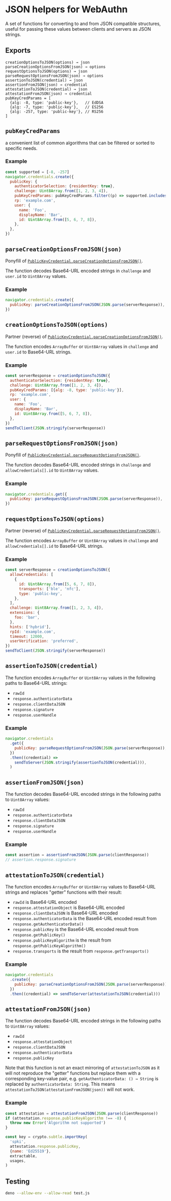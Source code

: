 # JSON helpers for WebAuthn

A set of functions for converting to and from JSON compatible structures, useful
for passing these values between clients and servers as JSON strings.

## Exports

```
creationOptionsToJSON(options) → json
parseCreationOptionsFromJSON(json) → options
requestOptionsToJSON(options) → json
parseRequestOptionsFromJSON(json) → options
assertionToJSON(credential) → json
assertionFromJSON(json) → credential
attestationToJSON(credential) → json
attestationFromJSON(json) → credential
pubKeyCredParams = [
  {alg: -8, type: 'public-key'},   // EdDSA
  {alg: -7, type: 'public-key'},   // ES256
  {alg: -257, type: 'public-key'}, // RS256
]
```

## `pubKeyCredParams`

a convenient list of common algorithms that can be filtered or sorted to
specific needs.

### Example

```js
const supported = [-8, -257]
navigator.credentials.create({
  publicKey: {
    authenticatorSelection: {residentKey: true},
    challenge: Uint8Array.from([1, 2, 3, 4]),
    pubKeyCredParams: pubKeyCredParams.filter((p) => supported.includes(p.alg)),
    rp: 'example.com',
    user: {
      name: 'Foo',
      displayName: 'Bar',
      id: Uint8Array.from([5, 6, 7, 8]),
    },
  },
})
```

## `parseCreationOptionsFromJSON(json)`

Ponyfill of
[`PublicKeyCredential.parseCreationOptionsFromJSON()`](https://developer.mozilla.org/en-US/docs/Web/API/PublicKeyCredential/parseCreationOptionsFromJSON_static).

The function decodes Base64-URL encoded strings in `challenge` and `user.id` to
`Uint8Array` values.

### Example

```js
navigator.credentials.create({
  publicKey: parseCreationOptionsFromJSON(JSON.parse(serverResponse)),
})
```

## `creationOptionsToJSON(options)`

Partner (reverse) of
[`PublicKeyCredential.parseCreationOptionsFromJSON()`](https://developer.mozilla.org/en-US/docs/Web/API/PublicKeyCredential/parseCreationOptionsFromJSON_static).

The function encodes `ArrayBuffer` or `Uint8Array` values in `challenge` and
`user.id` to Base64-URL strings.

### Example

```js
const serverResponse = creationOptionsToJSON({
  authenticatorSelection: {residentKey: true},
  challenge: Uint8Array.from([1, 2, 3, 4]),
  pubKeyCredParams: [{alg: -8, type: 'public-key'}],
  rp: 'example.com',
  user: {
    name: 'Foo',
    displayName: 'Bar',
    id: Uint8Array.from([5, 6, 7, 8]),
  },
})
sendToClient(JSON.stringify(serverResponse))
```

## `parseRequestOptionsFromJSON(json)`

Ponyfill of
[`PublicKeyCredential.parseRequestOptionsFromJSON()`](https://developer.mozilla.org/en-US/docs/Web/API/PublicKeyCredential/parseRequestOptionsFromJSON_static).

The function decodes Base64-URL encoded strings in `challenge` and
`allowCredentials[].id` to `Uint8Array` values.

### Example

```js
navigator.credentials.get({
  publicKey: parseRequestOptionsFromJSON(JSON.parse(serverResponse)),
})
```

## `requestOptionsToJSON(options)`

Partner (reverse) of
[`PublicKeyCredential.parseRequestOptionsFromJSON()`](https://developer.mozilla.org/en-US/docs/Web/API/PublicKeyCredential/parseRequestOptionsFromJSON_static).

The function encodes `ArrayBuffer` or `Uint8Array` values in `challenge` and
`allowCredentials[].id` to Base64-URL strings.

### Example

```js
const serverResponse = creationOptionsToJSON({
  allowCredentials: [
    {
      id: Uint8Array.from([5, 6, 7, 8]),
      transports: ['ble', 'nfc'],
      type: 'public-key',
    },
  ],
  challenge: Uint8Array.from([1, 2, 3, 4]),
  extensions: {
    foo: 'bar',
  },
  hints: ['hybrid'],
  rpId: 'example.com',
  timeout: 12000,
  userVerification: 'preferred',
})
sendToClient(JSON.stringify(serverResponse))
```

## `assertionToJSON(credential)`

The function encodes `ArrayBuffer` or `Uint8Array` values in the following paths
to Base64-URL strings:

- `rawId`
- `response.authenticatorData`
- `response.clientDataJSON`
- `response.signature`
- `response.userHandle`

### Example

```js
navigator.credentials
  .get({
    publicKey: parseRequestOptionsFromJSON(JSON.parse(serverResponse)),
  })
  .then((credential) =>
    sendToServer(JSON.stringify(assertionToJSON(credential))),
  )
```

## `assertionFromJSON(json)`

The function decodes Base64-URL encoded strings in the following paths to
`Uint8Array` values:

- `rawId`
- `response.authenticatorData`
- `response.clientDataJSON`
- `response.signature`
- `response.userHandle`

### Example

```js
const assertion = assertionFromJSON(JSON.parse(clientResponse))
// assertion.response.signature
```

## `attestationToJSON(credential)`

The function encodes `ArrayBuffer` or `Uint8Array` values to Base64-URL strings
and replaces "getter" functions with their result:

- `rawId` is Base64-URL encoded
- `response.attestationObject` is Base64-URL encoded
- `response.clientDataJSON` is Base64-URL encoded
- `response.authenticatorData` is the Base64-URL encoded result from
  `response.getAuthenticatorData()`
- `response.publicKey` is the Base64-URL encoded result from
  `response.getPublicKey()`
- `response.publicKeyAlgorithm` is the result from
  `response.getPublicKeyAlgorithm()`
- `response.transports` is the result from `response.getTransports()`

### Example

```js
navigator.credentials
  .create({
    publicKey: parseCreationOptionsFromJSON(JSON.parse(serverResponse)),
  })
  .then((credential) => sendToServer(attestationToJSON(credential)))
```

## `attestationFromJSON(json)`

The function decodes Base64-URL encoded strings in the following paths to
`Uint8Array` values:

- `rawId`
- `response.attestationObject`
- `response.clientDataJSON`
- `response.authenticatorData`
- `response.publicKey`

Note that this function is not an exact mirroring of `attestationToJSON` as it
will not reproduce the "getter" functions but replace them with a corresponding
key-value pair, e.g. `getAuthenticatorData: () → String` is replaced by
`authenticatorData: String`. This means
`attestationToJSON(attestationFromJSON(json))` will not work.

### Example

```js
const attestation = attestationFromJSON(JSON.parse(clientResponse))
if (attestation.response.publicKeyAlgorithm !== -8) {
  throw new Error('Algorithm not supported')
}

const key = crypto.subtle.importKey(
  'spki',
  attestation.response.publicKey,
  {name: 'Ed25519'},
  extractable,
  usages,
)
```

## Testing

```sh
deno --allow-env --allow-read test.js
```
